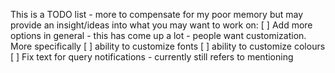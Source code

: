 This is a TODO list - more to compensate for my poor memory but may provide an insight/ideas into what you may want to work on:
[ ] Add more options in general - this has come up a lot - people want customization. More specifically
  [ ] ability to customize fonts
  [ ] ability to customize colours
[ ] Fix text for query notifications - currently still refers to mentioning
